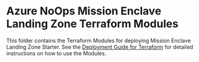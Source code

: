 # Azure NoOps Mission Enclave Landing Zone Terraform Modules

This folder contains the Terraform Modules for deploying Mission Enclave Landing Zone Starter. See the [Deployment Guide for Terraform](https://azurenoops.github.io/terraform-overlays-baseline/deployment/landing-zone/landing-zone/) for detailed instructions on how to use the Modules.
